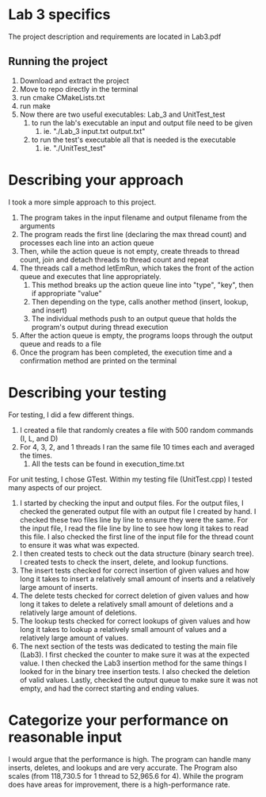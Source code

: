 # Lab 3 specifics
The project description and requirements are located in Lab3.pdf

## Running the project
1. Download and extract the project
1. Move to repo directly in the terminal
1. run cmake CMakeLists.txt
1. run make
1. Now there are two useful executables: Lab_3 and UnitTest_test
    1. to run the lab's executable an input and output file need to be given
        1. ie. "./Lab_3 input.txt output.txt"
    1.  to run the test's executable all that is needed is the executable
        1. ie. "./UnitTest_test"

# Describing your approach
I took a more simple approach to this project.
1. The program takes in the input filename and output filename from the arguments
1. The program reads the first line (declaring the max thread count) and processes each line into an action queue
1. Then, while the action queue is not empty, create threads to thread count, join and detach threads to thread count and repeat
1. The threads call a method letEmRun, which takes the front of the action queue and executes that line appropriately.
    1. This method breaks up the action queue line into "type", "key", then if appropriate "value"
    1. Then depending on the type, calls another method (insert, lookup, and insert)
    1. The individual methods push to an output queue that holds the program's output during thread execution
1. After the action queue is empty, the programs loops through the output queue and reads to a file
1. Once the program has been completed, the execution time and a confirmation method are printed on the terminal 

# Describing your testing
For testing, I did a few different things.
1. I created a file that randomly creates a file with 500 random commands (I, L, and D)
1. For 4, 3, 2, and 1 threads I ran the same file 10 times each and averaged the times.
    1. All the tests can be found in execution_time.txt

For unit testing, I chose GTest. Within my testing file (UnitTest.cpp) I tested many aspects of our project.
1. I started by checking the input and output files. For the output files, I checked the generated output file with an output file I created by hand. I checked these two files line by line to ensure they were the same. For the input file, I read the file line by line to see how long it takes to read this file. I also checked the first line of the input file for the thread count to ensure it was what was expected.
1. I then created tests to check out the data structure (binary search tree). I created tests to check the insert, delete, and lookup functions.
1. The insert tests checked for correct insertion of given values and how long it takes to insert a relatively small amount of inserts and a relatively large amount of inserts. 
1. The delete tests checked for correct deletion of given values and how long it takes to delete a relatively small amount of deletions and a relatively large amount of deletions. 
1. The lookup tests checked for correct lookups of given values and how long it takes to lookup a relatively small amount of values and a relatively large amount of values. 
1. The next section of the tests was dedicated to testing the main file (Lab3). I first checked the counter to make sure it was at the expected value. I then checked the Lab3 insertion method for the same things I looked for in the binary tree insertion tests. I also checked the deletion of valid values. Lastly, checked the output queue to make sure it was not empty, and had the correct starting and ending values.

# Categorize your performance on reasonable input
I would argue that the performance is high. The program can handle many inserts, deletes, and lookups and are very accurate. The Program also scales (from 118,730.5 for 1 thread to 52,965.6 for 4). While the program does have areas for improvement, there is a high-performance rate.

